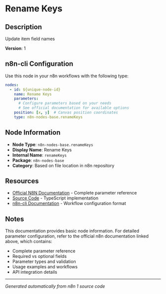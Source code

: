 # Rename Keys

## Description

Update item field names

**Version**: 1

## n8n-cli Configuration

Use this node in your n8n workflows with the following type:

```yaml
nodes:
  - id: ${unique-node-id}
    name: Rename Keys
    parameters:
      # Configure parameters based on your needs
      # See official documentation for available options
    position: [x, y]  # Canvas position coordinates
    type: n8n-nodes-base.renameKeys
```

## Node Information

- **Node Type**: `n8n-nodes-base.renameKeys`
- **Display Name**: Rename Keys
- **Internal Name**: `renameKeys`
- **Package**: `n8n-nodes-base`
- **Category**: Based on file location in n8n repository

## Resources

- [Official N8N Documentation](https://docs.n8n.io/integrations/builtin/app-nodes/n8n-nodes-base.renamekeys/) - Complete parameter reference
- [Source Code](https://github.com/n8n-io/n8n/blob/master/packages/nodes-base/nodes/RenameKeys/RenameKeys.node.ts) - TypeScript implementation
- [n8n-cli Documentation](https://github.com/edenreich/n8n-cli) - Workflow configuration format

## Notes

This documentation provides basic node information. For detailed parameter configuration, 
refer to the official n8n documentation linked above, which contains:

- Complete parameter reference
- Required vs optional fields
- Parameter types and validation
- Usage examples and workflows
- API integration details

---
*Generated automatically from n8n 1 source code*
